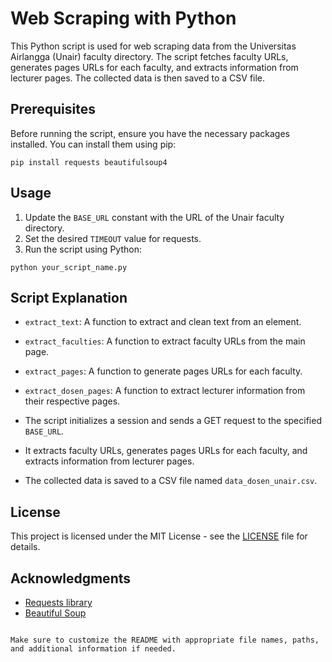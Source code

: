 # Web Scraping with Python

This Python script is used for web scraping data from the Universitas Airlangga (Unair) faculty directory. The script fetches faculty URLs, generates pages URLs for each faculty, and extracts information from lecturer pages. The collected data is then saved to a CSV file.

## Prerequisites

Before running the script, ensure you have the necessary packages installed. You can install them using pip:

```
pip install requests beautifulsoup4
```

## Usage

1. Update the `BASE_URL` constant with the URL of the Unair faculty directory.
2. Set the desired `TIMEOUT` value for requests.
3. Run the script using Python:

```
python your_script_name.py
```

## Script Explanation

- `extract_text`: A function to extract and clean text from an element.

- `extract_faculties`: A function to extract faculty URLs from the main page.

- `extract_pages`: A function to generate pages URLs for each faculty.

- `extract_dosen_pages`: A function to extract lecturer information from their respective pages.

- The script initializes a session and sends a GET request to the specified `BASE_URL`.

- It extracts faculty URLs, generates pages URLs for each faculty, and extracts information from lecturer pages.

- The collected data is saved to a CSV file named `data_dosen_unair.csv`.

## License

This project is licensed under the MIT License - see the [LICENSE](LICENSE) file for details.

## Acknowledgments

- [Requests library](https://docs.python-requests.org/en/master/)
- [Beautiful Soup](https://www.crummy.com/software/BeautifulSoup/bs4/doc/)
```

Make sure to customize the README with appropriate file names, paths, and additional information if needed.
